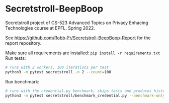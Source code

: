 # Secretstroll-BeepBoop
Secretstroll project of CS-523 Advanced Topics on Privacy Enhacing Technologies course at EPFL. Spring 2022.

See https://github.com/Robb-Fr/Secretstroll-BeepBoop-Report for the report repository.

Make sure all requirements are installed: `pip install -r requirements.txt`
Run tests:

```bash
# runs with 2 workers, 100 iterations per test
python3 -m pytest secretstroll -n 2 --count=100
```

Run benchmark:
```bash
# runs with the credential.py benchmark, skips tests and produces histogram
python3 -m pytest secretstroll/benchmark_credential.py --benchmark-only  --benchmark-histogram
```